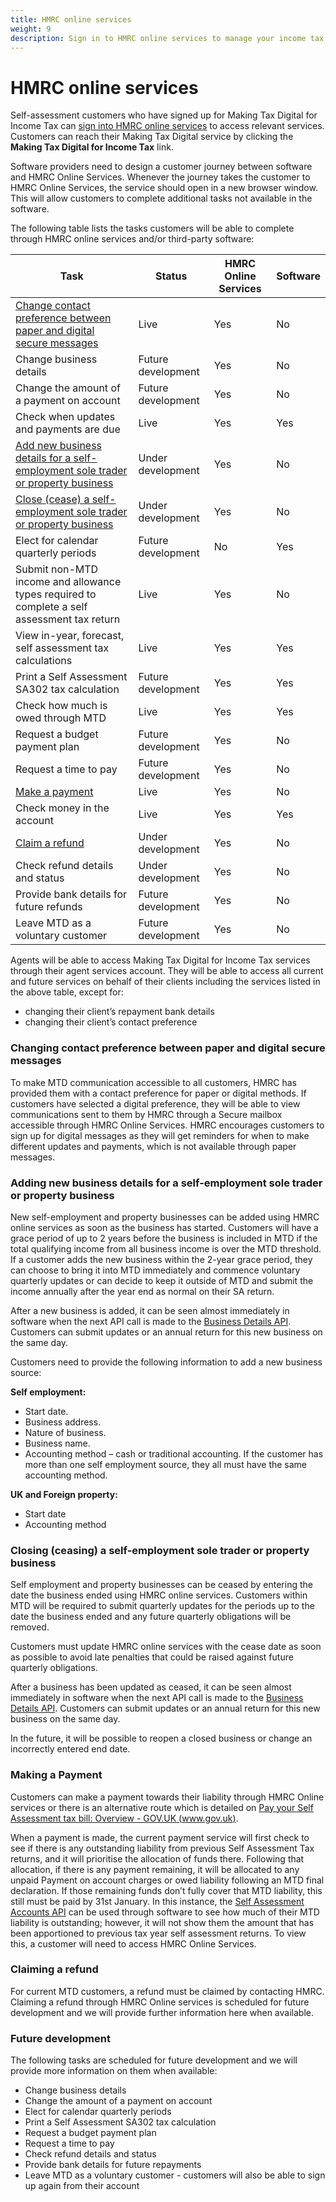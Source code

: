 ```yaml
---
title: HMRC online services
weight: 9
description: Sign in to HMRC online services to manage your income tax.
---
```


<!--- Section owner: MTD Programme --->

# HMRC online services
Self-assessment customers who have signed up for Making Tax Digital for Income Tax can [sign into HMRC online services](https://www.gov.uk/log-in-register-hmrc-online-services) to access relevant services. Customers can reach their Making Tax Digital service by clicking the **Making Tax Digital for Income Tax** link.

Software providers need to design a customer journey between software and HMRC Online Services. Whenever the journey takes the customer to HMRC Online Services, the service should open in a new browser window. This will allow customers to complete additional tasks not available in the software.

The following table lists the tasks customers will be able to complete through HMRC online services and/or third-party software:

| Task                                                                                                                                                             | Status             | HMRC Online Services | Software |
| ---------------------------------------------------------------------------------------------------------------------------------------------------------------- | ------------------ | -------------------- | -------- |
| [Change contact preference between paper and digital secure messages](#changing-contact-preference-between-paper-and-digital-secure-messages)                                                                                        | Live               | Yes                  | No       |
| Change business details                                                                                                                                    | Future development | Yes                  | No       |
| Change the amount of a payment on account                                                                                                                        | Future development | Yes                  | No       |
| Check when updates and payments are due                                                                                                                    | Live               | Yes                  | Yes      |
| [Add new business details for a self-employment sole trader or property business](#adding-new-business-details-for-a-self-employment-sole-trader-or-property-business)                                                                                                                             | Under development  | Yes                  | No       |
| [Close (cease) a self-employment sole trader or property business](#closing-ceasing-a-self-employment-sole-trader-or-property-business)                                                                                               | Under development  | Yes                  | No       |
| Elect for calendar quarterly periods                                                                                                               | Future development | No                   | Yes      |
| Submit non-MTD income and allowance types required to complete a self assessment tax return                                                                                                                                | Live               | Yes                  | No       |
| View in-year, forecast, self assessment tax calculations                                                                                                         | Live               | Yes                  | Yes      |
| Print a Self Assessment SA302 tax calculation | Future development | Yes                  | Yes      |
| Check how much is owed through MTD                                                                                                                              | Live               | Yes                  | Yes      |
| Request a budget payment plan                                                                                                                                    | Future development | Yes                  | No       |
| Request a time to pay                                                                                                                                            | Future development | Yes                  | No       |
| [Make a payment](#making-a-payment)                                                                                                                                                   | Live               | Yes                  | No       |
| Check money in the account                                                                                                                                     | Live               | Yes                  | Yes      |
| [Claim a refund](#claiming-a-refund)                                                                                                                                                | Under development  | Yes                  | No       |
| Check refund details and status                                                                                                                               | Under development  | Yes                  | No       |
| Provide bank details for future refunds                                                                                                                                  | Future development | Yes                  | No       |
| Leave MTD as a voluntary customer                                                                                                                                | Future development | Yes                  | No       |

Agents will be able to access Making Tax Digital for Income Tax services through their agent services account. They will be able to access all current and future services on behalf of their clients including the services listed in the above table, except for:

- changing their client’s repayment bank details 
- changing their client’s contact preference

### Changing contact preference between paper and digital secure messages

To make MTD communication accessible to all customers, HMRC has provided them with a contact preference for paper or digital methods.  If customers have selected a digital preference, they will be able to view communications sent to them by HMRC through a Secure mailbox accessible through HMRC Online Services.  HMRC encourages customers to sign up for digital messages as they will get reminders for when to make different updates and payments, which is not available through paper messages. 

### Adding new business details for a self-employment sole trader or property business

New self-employment and property businesses can be added using HMRC online services as soon as the business has started. Customers will have a grace period of up to 2 years before the business is included in MTD if the total qualifying income from all business income is over the MTD threshold.  If a customer adds the new business within the 2-year grace period, they can choose to bring it into MTD immediately and commence voluntary quarterly updates or can decide to keep it outside of MTD and submit the income annually after the year end as normal on their SA return.

After a new business is added, it can be seen almost immediately in software when the next API call is made to the [Business Details API](https://developer.service.hmrc.gov.uk/api-documentation/docs/api/service/business-details-api/). Customers can submit updates or an annual return for this new business on the same day.

Customers need to provide the following information to add a new business source:

**Self employment:**

- Start date.
- Business address.
- Nature of business.
- Business name.
- Accounting method – cash or traditional accounting. If the customer has more than one self employment source, they all must have the same accounting method.

**UK and Foreign property:**

- Start date
- Accounting method

### Closing (ceasing) a self-employment sole trader or property business

Self employment and property businesses can be ceased by entering the date the business ended using HMRC online services. Customers within MTD will be required to submit quarterly updates for the periods up to the date the business ended and any future quarterly obligations will be removed.

Customers must update HMRC online services with the cease date as soon as possible to avoid late penalties that could be raised against future quarterly obligations. 

After a business has been updated as ceased, it can be seen almost immediately in software when the next API call is made to the [Business Details API](https://developer.service.hmrc.gov.uk/api-documentation/docs/api/service/business-details-api/). Customers can submit updates or an annual return for this new business on the same day.

In the future, it will be possible to reopen a closed business or change an incorrectly entered end date.

### Making a Payment

Customers can make a payment towards their liability through HMRC Online services or there is an alternative route which is detailed on [Pay your Self Assessment tax bill: Overview - GOV.UK (www.gov.uk)](https://www.gov.uk/pay-self-assessment-tax-bill?_ga=2.87410077.442895640.1693813671-569616403.1678098699&_gl=1*xnov4c*_ga*NTY5NjE2NDAzLjE2NzgwOTg2OTk.*_ga_Y4LWMWY6WS*MTY5NDAxMTU5Ny43LjEuMTY5NDAxMTYwOS4wLjAuMA..). 

When a payment is made, the current payment service will first check to see if there is any outstanding liability from previous Self Assessment Tax returns, and it will prioritise the allocation of funds there.  Following that allocation, if there is any payment remaining, it will be allocated to any unpaid Payment on account charges  or  owed liability following an MTD final declaration.  If those remaining funds don’t fully cover that MTD liability, this still must  be paid by 31st January.  In this instance, the [Self Assessment Accounts API](https://developer.service.hmrc.gov.uk/api-documentation/docs/api/service/self-assessment-accounts-api/) can be used through software to see how much of their MTD liability is outstanding; however, it will not show them the amount that has been apportioned to previous tax year self assessment returns.  To view this, a customer will need to access HMRC Online Services.   

### Claiming a refund

For current MTD customers, a refund must be claimed by contacting HMRC. Claiming a refund through HMRC Online services is scheduled for future development and we will provide further information here when available. 

### Future development
The following tasks are scheduled for future development and we will provide more information on them when available:

- Change business details
- Change the amount of a payment on account
- Elect for calendar quarterly periods
- Print a Self Assessment SA302 tax calculation
- Request a budget payment plan
- Request a time to pay
- Check refund details and status
- Provide bank details for future repayments
- Leave MTD as a voluntary customer  - customers will also be able to sign up again from their account


